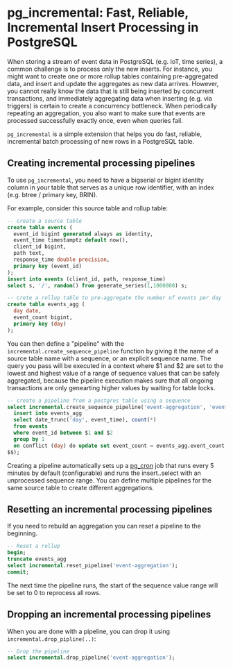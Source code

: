 # pg\_incremental: Fast, Reliable, Incremental Insert Processing in PostgreSQL

When storing a stream of event data in PostgreSQL (e.g. IoT, time series), a common challenge is to process only the new inserts. For instance, you might want to create one or more rollup tables containing pre-aggregated data, and insert and update the aggregates as new data arrives. However, you cannot really know the data that is still being inserted by concurrent transactions, and immediately aggregating data when inserting (e.g. via triggers) is certain to create a concurrency bottleneck. When periodically repeating an aggregation, you also want to make sure that events are processed successfully exactly once, even when queries fail.

`pg_incremental` is a simple extension that helps you do fast, reliable, incremental batch processing of new rows in a PostgreSQL table.

## Creating incremental processing pipelines

To use `pg_incremental`, you need to have a bigserial or bigint identity column in your table that serves as a unique row identifier, with an index (e.g. btree / primary key, BRIN). 

For example, consider this source table and rollup table:
```sql
-- create a source table
create table events (
  event_id bigint generated always as identity,
  event_time timestamptz default now(),
  client_id bigint,
  path text,
  response_time double precision,
  primary key (event_id)
);
insert into events (client_id, path, response_time)
select s, '/', random() from generate_series(1,1000000) s;

-- crete a rollup table to pre-aggregate the number of events per day
create table events_agg (
  day date,
  event_count bigint,
  primary key (day)
);

```

You can then define a "pipeline" with the `incremental.create_sequence_pipeline` function by giving it the name of a source table name with a sequence, or an explicit sequence name. The query you pass will be executed in a context where $1 and $2 are set to the lowest and highest value of a range of sequence values that can be safely aggregated, because the pipeline execution makes sure that all ongoing transactions are only genearting higher values by waiting for table locks. 

```sql
-- create a pipeline from a postgres table using a sequence
select incremental.create_sequence_pipeline('event-aggregation', 'events', $$
  insert into events_agg
  select date_trunc('day', event_time), count(*)
  from events
  where event_id between $1 and $2
  group by 1
  on conflict (day) do update set event_count = events_agg.event_count + excluded.event_count;
$$);
```

Creating a pipeline automatically sets up a [pg_cron](https://github.com/citusdata/pg_cron) job that runs every 5 minutes by default (configurable) and runs the insert..select with an unprocessed sequence range. You can define multiple pipelines for the same source table to create different aggregations. 

## Resetting an incremental processing pipelines

If you need to rebuild an aggregation you can reset a pipeline to the beginning.
```sql
-- Reset a rollup
begin;
truncate events_agg
select incremental.reset_pipeline('event-aggregation');
commit;
```
The next time the pipeline runs, the start of the sequence value range will be set to 0 to reprocess all rows.

## Dropping an incremental processing pipelines

When you are done with a pipeline, you can drop it using `incremental.drop_pipline(..)`:
```sql
-- Drop the pipeline
select incremental.drop_pipeline('event-aggregation');
```
